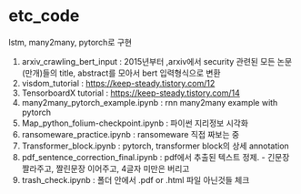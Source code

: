 # etc_code
lstm, many2many, pytorch로 구현

1. arxiv_crawling_bert_input : 2015년부터 ,arxiv에서 security 관련된 모든 논문(만개)들의 title, abstract를 모아서 bert 입력형식으로 변환
2. visdom_tutorial : https://keep-steady.tistory.com/12
3. TensorboardX tutorial : https://keep-steady.tistory.com/14
4. many2many_pytorch_example.ipynb : rnn many2many example with pytorch
5. Map_python_folium-checkpoint.ipynb : 파이썬 지리정보 시각화
6. ransomeware_practice.ipynb : ransomeware 직접 짜보는 중
7. Transformer_block.ipynb : pytorch, transformer block의 상세 annotation
8. pdf_sentence_correction_final.ipynb : pdf에서 추출된 텍스트 정제. - 긴문장 짤라주고, 짤린문장 이어주고, 4글자 미만은 버리고
9. trash_check.ipynb : 폴더 안에서 .pdf or .html 파일 아닌것들 체크
